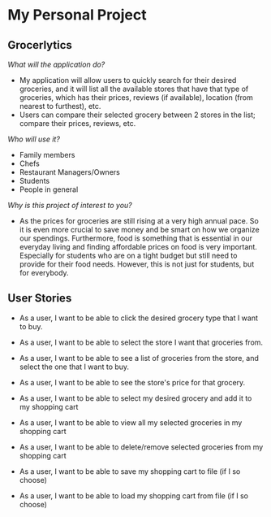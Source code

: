 # My Personal Project

## Grocerlytics 

*What will the application do?*

* My application will allow users to quickly search for their desired
groceries, and it will list all the available stores that have that type
of groceries, which has their prices, reviews (if available), location (from 
nearest to furthest), etc. 
* Users can compare their selected grocery between 2 stores in the list;
compare their prices, reviews, etc.

*Who will use it?*

* Family members
* Chefs 
* Restaurant Managers/Owners
* Students
* People in general

*Why is this project of interest to you?*
* As the prices for groceries are still rising at a very high annual pace. 
So it is even more crucial to save money and be smart on how we organize 
our spendings. Furthermore, food is something that is essential in our everyday 
living and finding affordable prices on food is very important. Especially for 
students who are on a tight budget but still need to provide for their food needs. 
However, this is not just for students, but for everybody. 



## User Stories

* As a user, I want to be able to click the desired grocery type that I want to buy.
* As a user, I want to be able to select the store I want that groceries from.
* As a user, I want to be able to see a list of groceries from the store, and select the one that I want to buy.
* As a user, I want to be able to see the store's price for that grocery.
* As a user, I want to be able to select my desired grocery and add it to my shopping cart
* As a user, I want to be able to view all my selected groceries in my shopping cart
* As a user, I want to be able to delete/remove selected groceries from my shopping cart

* As a user, I want to be able to save my shopping cart to file (if I so choose)
* As a user, I want to be able to load my shopping cart from file (if I so choose)

  